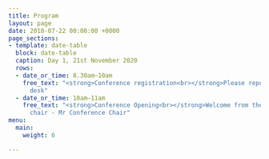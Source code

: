 ```yaml
---
title: Program
layout: page
date: 2018-07-22 00:00:00 +0000
page_sections:
- template: date-table
  block: date-table
  caption: Day 1, 21st November 2020
  rows:
  - date_or_time: 8.30am–10am
    free_text: "<strong>Conference registration<br></strong>Please report to registration
      desk"
  - date_or_time: 10am–11am
    free_text: "<strong>Conference Opening<br></strong>Welcome from the Conference
      chair - Mr Conference Chair"
menu:
  main:
    weight: 6

---
```


